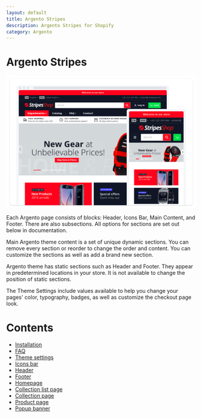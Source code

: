 ```yaml
---
layout: default
title: Argento Stripes
description: Argento Stripes for Shopify
category: Argento
---
```


# Argento Stripes

![Argento Stripes for Shopify](/images/shopify/argento-stripes.png)

Each Argento page consists of blocks: Header, Icons Bar, Main Content, and Footer. There are also subsections. All options for sections are set out below in documentation.  

Main Argento theme content is a set of unique dynamic sections. You can remove every section or reorder to change the order and content. You can customize the sections as well as add a brand new section. 
 
Argento theme has static sections such as Header and Footer. They appear in predetermined locations in your store. It is not available to change the position of static sections.

The Theme Settings include values available to help you change your pages' color, typography, badges, as well as customize the checkout page look.


# Contents

 -  [Installation](/shopify/argento/installation/)
 -  [FAQ](faq/)
 -  [Theme settings](/shopify/argento/stripes/theme-settings)
 -  [Icons bar](/shopify/argento/stripes/icons-bar)
 -  [Header](/shopify/argento/stripes/header)
 -  [Footer](/shopify/argento/stripes/footer)
 -  [Homepage](/shopify/argento/stripes/homepage)
 -  [Collection list page](/shopify/argento/stripes/collectionlistpage)
 -  [Collection page](/shopify/argento/stripes/collectionpage)
 -  [Product page](/shopify/argento/stripes/productpage)
 -  [Popup banner](/shopify/argento/stripes/popupbanner)